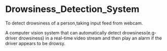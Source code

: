 # Drowsiness_Detection_System

To detect drowsiness of a person,taking input feed from webcam.

A computer vision system that can automatically detect drowsiness(e.g-driver drowsiness) in a real-time video stream and then play an alarm if the driver appears to be drowsy.
